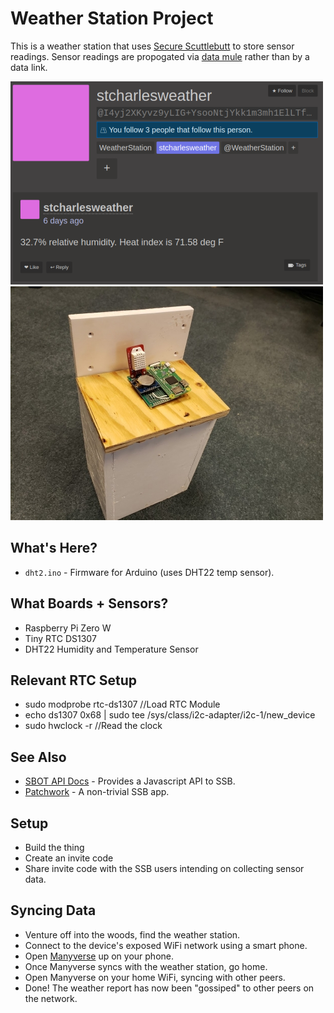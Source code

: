 # Weather Station Project

This is a weather station that uses [Secure Scuttlebutt](https://ssbc.github.io/scuttlebutt-protocol-guide/) to store sensor readings. Sensor readings are propogated via [data mule](https://en.wikipedia.org/wiki/Data_mule) rather than by a data link.

![weather_report.png](weather_report.png)
![enclosure.jpg](enclosure.jpg)
## What's Here?
 * `dht2.ino` - Firmware for Arduino (uses DHT22 temp sensor).

## What Boards + Sensors?

 * Raspberry Pi Zero W
 * Tiny RTC DS1307
 * DHT22 Humidity and Temperature Sensor

## Relevant RTC Setup

 * sudo modprobe rtc-ds1307 //Load RTC Module
 * echo ds1307 0x68 | sudo tee /sys/class/i2c-adapter/i2c-1/new_device
 * sudo hwclock -r //Read the clock

## See Also

 * [SBOT API Docs](https://scuttlebot.io/) - Provides a Javascript API to SSB.
 * [Patchwork](https://github.com/ssbc/patchwork) - A non-trivial SSB app.

## Setup

 * Build the thing
 * Create an invite code
 * Share invite code with the SSB users intending on collecting sensor data.

## Syncing Data

 * Venture off into the woods, find the weather station.
 * Connect to the device's exposed WiFi network using a smart phone.
 * Open [Manyverse](https://play.google.com/store/apps/details?id=se.manyver) up on your phone.
 * Once Manyverse syncs with the weather station, go home.
 * Open Manyverse on your home WiFi, syncing with other peers.
 * Done! The weather report has now been "gossiped" to other peers on the network.
